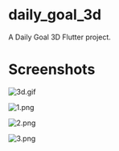 # daily_goal_3d

A Daily Goal 3D Flutter project.

# Screenshots

![3d.gif](screenshot%2F3d.gif)

![1.png](screenshot%2F1.png)

![2.png](screenshot%2F2.png)

![3.png](screenshot%2F3.png)